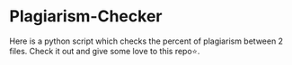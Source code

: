 # Plagiarism-Checker
Here is a python script which checks the percent of plagiarism between 2 files. Check it out and give some love to this repo⭐.
